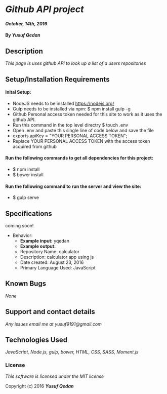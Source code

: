 # _Github API project_

#### _October, 14th, 2016_

#### By _**Yusuf Qedan**_

## Description

_This page is uses github API to look up a list of a users repositories_

## Setup/Installation Requirements
#### Inital Setup:
* NodeJS needs to be installed https://nodejs.org/
* Gulp needs to be installed via npm: $ npm install gulp -g
* Github Personal access token needed for this site to work as it uses the github API.
* Run this command in the top level directry $ touch .env
* Open .env and paste this single line of code below and save the file
 * exports.apiKey = "YOUR PERSONAL ACCESS TOKEN";
* Replace YOUR PERSONAL ACCESS TOKEN with the access token acquired from github

#### Run the following commands to get all dependencies for this project:
* $ npm install
* $ bower install

#### Run the following command to run the server and view the site:
* $ gulp serve

## Specifications
coming soon!
* Behavior:
  * **Example input:** yqedan
  * **Example output:**
   * Repository Name: calculator
   * Description: calculator app using js
   * Date created: August 23, 2016
   * Primary Language Used: JavaScript

## Known Bugs

_None_

## Support and contact details

_Any issues email me at yusuf9191@gmail.com_

## Technologies Used

_JavaScript, Node.js, gulp, bower, HTML, CSS, SASS, Moment.js_

### License

*This software is licensed under the MIT license*

Copyright (c) 2016 **_Yusuf Qedan_**
